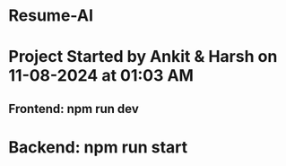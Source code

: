 # Resume-AI

# Project Started by Ankit & Harsh on 11-08-2024 at 01:03 AM

## Frontend: npm run dev
# Backend: npm run start

